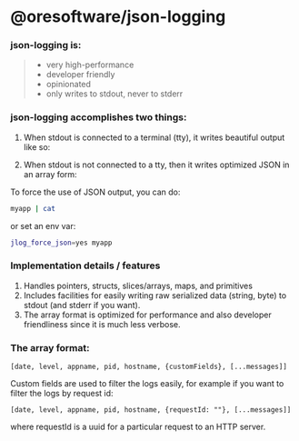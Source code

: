 

# @oresoftware/json-logging

### json-logging is:

>
> * very high-performance
> * developer friendly
> * opinionated 
> * only writes to stdout, never to stderr
>


### json-logging accomplishes two things:

1. When stdout is connected to a terminal (tty), it writes beautiful output like so:



2. When stdout is not connected to a tty, then it writes optimized JSON in an array form:


To force the use of JSON output, you can do:

```bash
myapp | cat
```

or set an env var:

```bash
jlog_force_json=yes myapp 
```


### Implementation details / features

1. Handles pointers, structs, slices/arrays, maps, and primitives
2. Includes facilities for easily writing raw serialized data (string, byte) to stdout (and stderr if you want).
3. The array format is optimized for performance and also developer friendliness since it is much less verbose.


### The array format:

```
[date, level, appname, pid, hostname, {customFields}, [...messages]]
```

Custom fields are used to filter the logs easily, for example if you want to filter the logs by request id:

```
[date, level, appname, pid, hostname, {requestId: ""}, [...messages]]
```

where requestId is a uuid for a particular request to an HTTP server.

